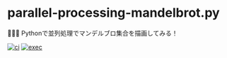 # parallel-processing-mandelbrot.py

🍁🍁🍁 Pythonで並列処理でマンデルブロ集合を描画してみる！  

[![ci](https://github.com/osawa-koki/parallel-processing-mandelbrot.py/actions/workflows/ci.yml/badge.svg)](https://github.com/osawa-koki/parallel-processing-mandelbrot.py/actions/workflows/ci.yml)
[![exec](https://github.com/osawa-koki/parallel-processing-mandelbrot.py/actions/workflows/exec.yml/badge.svg)](https://github.com/osawa-koki/parallel-processing-mandelbrot.py/actions/workflows/exec.yml)
